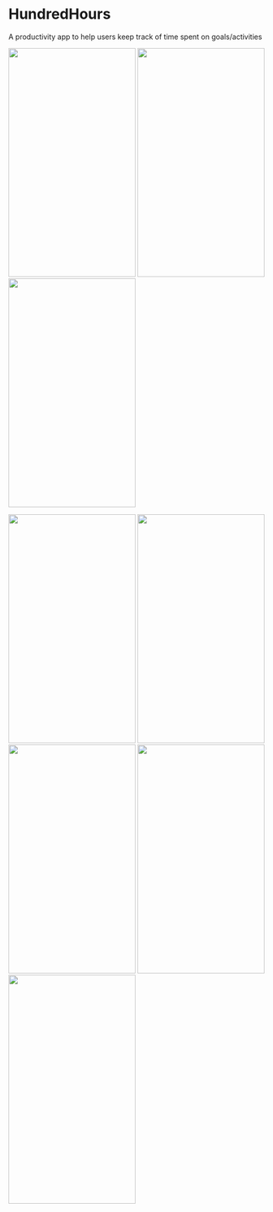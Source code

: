 # HundredHours

A productivity app to help users keep track of time spent on goals/activities


<img src="https://user-images.githubusercontent.com/42627387/70857469-ca414880-1ea3-11ea-985a-a9afcdd53308.png" width="250" height="450"> <img src="https://user-images.githubusercontent.com/42627387/70857470-ce6d6600-1ea3-11ea-9c2b-c333385c3ac4.png" width="250" height="450"> <img src="https://user-images.githubusercontent.com/42627387/70857472-d3cab080-1ea3-11ea-99fb-6ba5da91949a.png" width="250" height="450">

<img src="https://user-images.githubusercontent.com/42627387/70857473-d6c5a100-1ea3-11ea-8fdb-35df520c1487.png" width="250" height="450">
<img src="https://user-images.githubusercontent.com/42627387/70857480-07a5d600-1ea4-11ea-964f-187e3944fbc4.png" width="250" height="450">
<img src="https://user-images.githubusercontent.com/42627387/70857482-0c6a8a00-1ea4-11ea-8ad6-792c954b87f7.png" width="250" height="450">
<img src="https://user-images.githubusercontent.com/42627387/70857484-12606b00-1ea4-11ea-9d1b-1be706cdf56e.png" width="250" height="450">
<img src="https://user-images.githubusercontent.com/42627387/70857485-14c2c500-1ea4-11ea-9533-822cb61c02ac.png" width="250" height="450">






